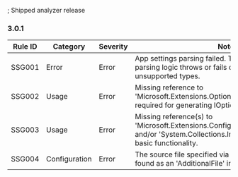 ﻿; Shipped analyzer release

### 3.0.1

Rule ID | Category | Severity | Notes
--------|----------|----------|-------
SSG001 | Error     | Error     | App settings parsing failed. Triggered when internal parsing logic throws or fails due to invalid structure or unsupported types.
SSG002 | Usage     | Error     | Missing reference to 'Microsoft.Extensions.Options.ConfigurationExtensions' required for generating IOptions extensions.
SSG003 | Usage     | Error     | Missing reference(s) to 'Microsoft.Extensions.Configuration.Abstractions' and/or 'System.Collections.Immutable' required for basic functionality.
SSG004 | Configuration     | Error     | The source file specified via MSBuild property was not found as an 'AdditionalFile' in the project.
